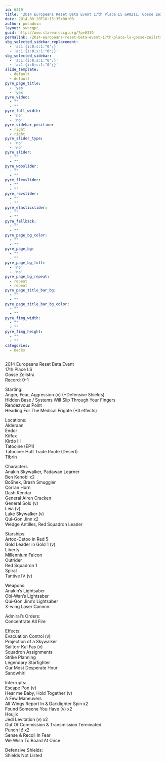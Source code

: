 ```yaml
---
id: 6319
title: '2014 Europeans Reset Beta Event 17th Place LS &#8211; Gosse Zeilstra Hidden Base'
date: 2014-09-20T18:15:35+00:00
author: pwsadmin
layout: swccgpc
guid: http://www.starwarsccg.org/?p=6319
permalink: /2014-europeans-reset-beta-event-17th-place-ls-gosse-zeilstra-hidden-base/
sbg_selected_sidebar_replacement:
  - 'a:1:{i:0;s:1:"0";}'
  - 'a:1:{i:0;s:1:"0";}'
sbg_selected_sidebar:
  - 'a:1:{i:0;s:1:"0";}'
  - 'a:1:{i:0;s:1:"0";}'
slide_template:
  - default
  - default
pyre_page_title:
  - 'yes'
  - 'yes'
pyre_video:
  - ""
  - ""
pyre_full_width:
  - 'no'
  - 'no'
pyre_sidebar_position:
  - right
  - right
pyre_slider_type:
  - 'no'
  - 'no'
pyre_slider:
  - ""
  - ""
pyre_wooslider:
  - ""
  - ""
pyre_flexslider:
  - ""
  - ""
pyre_revslider:
  - ""
  - ""
pyre_elasticslider:
  - ""
  - ""
pyre_fallback:
  - ""
  - ""
pyre_page_bg_color:
  - ""
  - ""
pyre_page_bg:
  - ""
  - ""
pyre_page_bg_full:
  - 'no'
  - 'no'
pyre_page_bg_repeat:
  - repeat
  - repeat
pyre_page_title_bar_bg:
  - ""
  - ""
pyre_page_title_bar_bg_color:
  - ""
  - ""
pyre_fimg_width:
  - ""
  - ""
pyre_fimg_height:
  - ""
  - ""
categories:
  - Decks
---
```

2014 Europeans Reset Beta Event  
17th Place LS  
Gosse Zeilstra  
Record: 0-1

Starting:  
Anger, Fear, Aggression (v) (+Defensive Shields)  
Hidden Base / Systems Will Slip Through Your Fingers  
Rendezvous Point  
Heading For The Medical Frigate (+3 effects)

Locations:  
Alderaan  
Endor  
Kiffex  
Kirdo III  
Tatooine (EP1)  
Tatooine: Hutt Trade Route (Desert)  
Tibrin

Characters  
Anakin Skywalker, Padawan Learner  
Ben Kenobi x2  
BoShek, Brash Smuggler  
Corran Horn  
Dash Rendar  
General Airen Cracken  
General Solo (v)  
Leia (v)  
Luke Skywalker (v)  
Qui-Gon Jinn x2  
Wedge Antilles, Red Squadron Leader

Starships:  
Artoo-Detoo in Red 5  
Gold Leader in Gold 1 (v)  
Liberty  
Millennium Falcon  
Outrider  
Red Squadron 1  
Spiral  
Tantive IV (v)

Weapons:  
Anakin&#8217;s Lightsaber  
Obi-Wan&#8217;s Lightsaber  
Qui-Gon Jinn&#8217;s Lightsaber  
X-wing Laser Cannon

Admiral&#8217;s Orders:  
Concentrate All Fire

Effects:  
Evacuation Control (v)  
Projection of a Skywalker  
Sai&#8217;torr Kal Fas (v)  
Squadron Assignments  
Strike Planning  
Legendary Starfighter  
Our Most Desperate Hour  
Sandwhirl

Interrupts:  
Escape Pod (v)  
Hear me Baby, Hold Together (v)  
A Few Maneuvers  
All Wings Report In & Darklighter Spin x2  
Found Someone You Have (v) x2  
Houjix  
Jedi Levitation (v) x2  
Out Of Commission & Transmission Terminated  
Punch It! x2  
Sense & Recoil In Fear  
We Wish To Board At Once

Defensive Shields:  
Shields Not Listed
